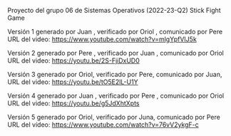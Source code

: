  ﻿Proyecto del grupo 06 de Sistemas Operativos (2022-23-Q2) Stick Fight Game

Versión 1 generado por Juan , verificado por Oriol , comunicado por Pere URL del video: https://www.youtube.com/watch?v=mlgYpfVIJ5k

Versión 2 generado por Pere , verificado por Juan , comunicado por Oriol URL del video: https://youtu.be/2S-FjiDxUD0

Versión 3 generado por Oriol, verificado por Pere, comunicado por Juan, URL del video: https://youtu.be/tO5E2lL-U1Y

Versión 4 generado por Juan , verificado por Pere , comunicado por Oriol URL del video: https://youtu.be/g5JdXhtXpts

Versión 5 generado por Oriol, verificado por Juna, comunicado por Pere URL del vídeo: https://www.youtube.com/watch?v=76vV2ykgF-c
